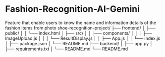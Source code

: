 # Fashion-Recognition-AI-Gemini
Feature that enable users to know the name and information details of the fashion items from photo
shoe-recognition-project/
├── frontend/
│   ├── public/
│   │   └── index.html
│   ├── src/
│   │   ├── components/
│   │   │   ├── ImageUpload.js
│   │   │   └── ResultDisplay.js
│   │   ├── App.js
│   │   └── index.js
│   ├── package.json
│   └── README.md
├── backend/
│   ├── app.py
│   ├── requirements.txt
│   └── README.md
└── README.md
